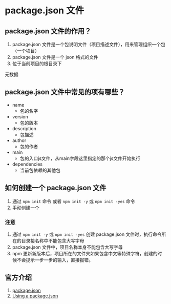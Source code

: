 


# package.json 文件




## package.json 文件的作用？

1. package.json 文件是一个包说明文件（项目描述文件），用来管理组织一个包（一个项目）
2. package.json 文件是一个 json 格式的文件
3. 位于当前项目的根目录下

元数据


## package.json 文件中常见的项有哪些？
+ name
  - 包的名字
+ version
  - 包的版本
+ description
  - 包描述
+ author
  - 包的作者
+ main
  - 包的入口js文件，从main字段这里指定的那个js文件开始执行
+ dependencies
  - 当前包依赖的其他包


## 如何创建一个 package.json 文件
1. 通过 `npm init` 命令 或者 `npm init -y` 或 `npm init -yes`  命令
2. 手动创建一个



### 注意
1. 通过 `npm init -y` 或 `npm init -yes` 创建 package.json 文件时，执行命令所在的目录接名称中不能包含大写字母
2. package.json 文件中，项目名称本身不能包含大写字母
3. npm 更新新版本后，项目所在的文件夹如果包含中文等特殊字符，创建的时候不会提示一步一步的输入，直接报错。



## 官方介绍
1. [package.json](https://docs.npmjs.com/files/package.json)
2. [Using a package.json](https://docs.npmjs.com/getting-started/using-a-package.json)

